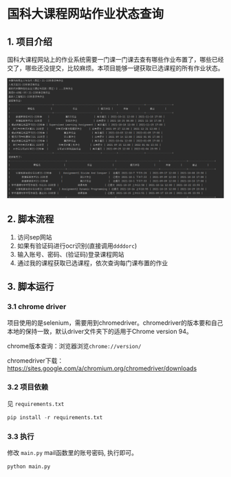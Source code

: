 
# 国科大课程网站作业状态查询

## 1. 项目介绍

​		国科大课程网站上的作业系统需要一门课一门课去查有哪些作业布置了，哪些已经交了，哪些还没提交，比较麻烦。本项目能够一键获取已选课程的所有作业状态。

![f327209ffa0cb496d66ef60ec61c6b8](readme.assets/f327209ffa0cb496d66ef60ec61c6b8.png)

## 2. 脚本流程

1. 访问sep网站
2. 如果有验证码进行ocr识别(直接调用`ddddorc`)
3. 输入账号、密码、(验证码)登录课程网站
4. 通过我的课程获取已选课程，依次查询每门课布置的作业

## 3. 脚本运行

### 3.1 chrome driver

​		项目使用的是selenium，需要用到chromedriver。chromedriver的版本要和自己本地的保持一致，默认driver文件夹下的适用于Chrome version 94。

chrome版本查询：浏览器浏览`chrome://version/`

chromedriver下载：https://sites.google.com/a/chromium.org/chromedriver/downloads

### 3.2 项目依赖

见 `requirements.txt`

```python
pip install -r requirements.txt
```

### 3.3 执行

修改 `main.py` mail函数里的账号密码, 执行即可。

```python
python main.py
```

